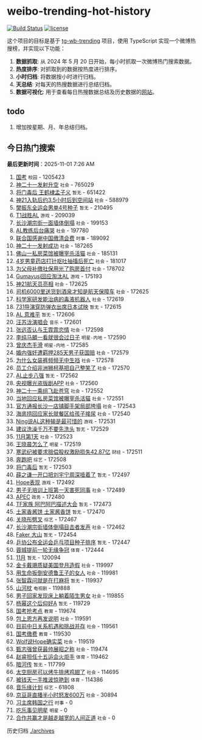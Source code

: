 # weibo-trending-hot-history

[![Build Status](https://github.com/lxw15337674/weibo-trending-hot-history/actions/workflows/nodejs.yml/badge.svg)](https://github.com/lxw15337674/weibo-trending-hot-history/actions)
[![license](https://img.shields.io/github/license/lxw15337674/weibo-trending-hot-history)](https://github.com/lxw15337674/weibo-trending-hot-history/blob/master/LICENSE)


这个项目的目标是基于 [tg-wb-trending](https://github.com/xiadd/tg-wb-trending) 项目，使用 TypeScript 实现一个微博热搜榜，并实现以下功能：

1. **数据抓取**: 从 2024 年 5 月 20 日开始，每小时抓取一次微博热门搜索数据。
2. **热度排序**: 对抓取到的数据按热度进行排序。
3. **小时归档**: 将数据按小时进行归档。
4. **天总结**: 对每天的热搜数据进行总结归档。
5. **数据可视化**: 用于查看每日热搜数据总结及历史数据的[网站](https://weibo-trending-hot-history.vercel.app/)。

## todo

1. 增加按星期、月、年总结归档。



## 今日热门搜索




























































































































































































































































































































































































































































































































































































































































































































































































































































































































































































































































































































































































































































































































































































































































































































































































































































































































































































































































































































































































































































































































































































































































































































































































































































































































































































































































































































































































































































































































































































































































































































































































































































































































































































































































































































































































































































































































































































































































































































































































































































































































































































































































































































































































































































































































































































































































































































































































































































































































































































































































































































































































































































































































































































































































































































































































































































































































































































































































































































































































































































































































































































































































































































































































































































































































































































































































































































































































































































































































































































































































































































































































































































































































































































































































































































































































































































































































































































































































































































































































































































































































































































































































































































































































































































































































































































































































































































































































































































































































































































































































































































































































































































































































































































































































































































































































































































































































































































































































































































































































































































































































































































































































































































































































































































































































































































































































































































































































































































































































































































































































































































































































































































































































































































































































































































































































































































































































































































































































































































































































































































































































































































































































<!-- BEGIN -->

**最后更新时间**：2025-11-01 7:26 AM
1. [国考](https://m.weibo.cn/search?containerid=100103type%3D1%26t%3D10%26q%3D%E5%9B%BD%E8%80%83&stream_entry_id=31&isnewpage=1&extparam=seat%3D1%26band_rank%3D1%26lcate%3D5001%26flag%3D1%26pos%3D0%26filter_type%3Drealtimehot%26q%3D%25E5%259B%25BD%25E8%2580%2583%26c_type%3D31%26cate%3D5001%26stream_entry_id%3D31%26realpos%3D1%26dgr%3D0%26display_time%3D1761928587%26pre_seqid%3D17619285870740252667898&launchid=10000360-page_H5) `校园` - 1205423
2. [神二十一发射升空](https://m.weibo.cn/search?containerid=100103type%3D1%26t%3D10%26q%3D%23%E7%A5%9E%E4%BA%8C%E5%8D%81%E4%B8%80%E5%8F%91%E5%B0%84%E5%8D%87%E7%A9%BA%23&stream_entry_id=31&isnewpage=1&extparam=seat%3D1%26band_rank%3D4%26lcate%3D5001%26flag%3D1%26pos%3D4%26filter_type%3Drealtimehot%26q%3D%2523%25E7%25A5%259E%25E4%25BA%258C%25E5%258D%2581%25E4%25B8%2580%25E5%258F%2591%25E5%25B0%2584%25E5%258D%2587%25E7%25A9%25BA%2523%26c_type%3D31%26cate%3D5001%26stream_entry_id%3D31%26realpos%3D4%26dgr%3D0%26display_time%3D1761928587%26pre_seqid%3D17619285870740252667898&launchid=10000360-page_H5) `社会` - 765029
3. [将门毒后 王鹤棣孟子义](https://m.weibo.cn/search?containerid=100103type%3D1%26t%3D10%26q%3D%E5%B0%86%E9%97%A8%E6%AF%92%E5%90%8E+%E7%8E%8B%E9%B9%A4%E6%A3%A3%E5%AD%9F%E5%AD%90%E4%B9%89&stream_entry_id=31&isnewpage=1&extparam=seat%3D1%26band_rank%3D2%26lcate%3D5001%26flag%3D2%26pos%3D1%26filter_type%3Drealtimehot%26q%3D%25E5%25B0%2586%25E9%2597%25A8%25E6%25AF%2592%25E5%2590%258E%2520%25E7%258E%258B%25E9%25B9%25A4%25E6%25A3%25A3%25E5%25AD%259F%25E5%25AD%2590%25E4%25B9%2589%26c_type%3D31%26cate%3D5001%26stream_entry_id%3D31%26realpos%3D2%26dgr%3D0%26display_time%3D1761928587%26pre_seqid%3D17619285870740252667898&launchid=10000360-page_H5) `暂无` - 651422
4. [神21入轨后约3.5小时后到空间站](https://m.weibo.cn/search?containerid=100103type%3D1%26t%3D10%26q%3D%23%E7%A5%9E21%E5%85%A5%E8%BD%A8%E5%90%8E%E7%BA%A63.5%E5%B0%8F%E6%97%B6%E5%90%8E%E5%88%B0%E7%A9%BA%E9%97%B4%E7%AB%99%23&stream_entry_id=31&isnewpage=1&extparam=seat%3D1%26band_rank%3D3%26lcate%3D5001%26flag%3D0%26pos%3D2%26filter_type%3Drealtimehot%26q%3D%2523%25E7%25A5%259E21%25E5%2585%25A5%25E8%25BD%25A8%25E5%2590%258E%25E7%25BA%25A63.5%25E5%25B0%258F%25E6%2597%25B6%25E5%2590%258E%25E5%2588%25B0%25E7%25A9%25BA%25E9%2597%25B4%25E7%25AB%2599%2523%26c_type%3D31%26cate%3D5001%26stream_entry_id%3D31%26realpos%3D3%26dgr%3D0%26display_time%3D1761928587%26pre_seqid%3D17619285870740252667898&launchid=10000360-page_H5) `社会` - 588979
5. [樊振东全运会男单4号种子](https://m.weibo.cn/search?containerid=100103type%3D1%26t%3D10%26q%3D%E6%A8%8A%E6%8C%AF%E4%B8%9C%E5%85%A8%E8%BF%90%E4%BC%9A%E7%94%B7%E5%8D%954%E5%8F%B7%E7%A7%8D%E5%AD%90&stream_entry_id=31&isnewpage=1&extparam=seat%3D1%26band_rank%3D5%26lcate%3D5001%26flag%3D0%26pos%3D5%26filter_type%3Drealtimehot%26q%3D%25E6%25A8%258A%25E6%258C%25AF%25E4%25B8%259C%25E5%2585%25A8%25E8%25BF%2590%25E4%25BC%259A%25E7%2594%25B7%25E5%258D%25954%25E5%258F%25B7%25E7%25A7%258D%25E5%25AD%2590%26c_type%3D31%26cate%3D5001%26stream_entry_id%3D31%26realpos%3D5%26dgr%3D0%26display_time%3D1761928587%26pre_seqid%3D17619285870740252667898&launchid=10000360-page_H5) `暂无` - 210495
6. [T1战胜AL](https://m.weibo.cn/search?containerid=100103type%3D1%26t%3D10%26q%3DT1%E6%88%98%E8%83%9CAL&stream_entry_id=31&isnewpage=1&extparam=seat%3D1%26band_rank%3D6%26lcate%3D5001%26flag%3D0%26pos%3D6%26filter_type%3Drealtimehot%26q%3DT1%25E6%2588%2598%25E8%2583%259CAL%26c_type%3D31%26cate%3D5001%26stream_entry_id%3D31%26realpos%3D6%26dgr%3D0%26display_time%3D1761928587%26pre_seqid%3D17619285870740252667898&launchid=10000360-page_H5) `游戏` - 209039
7. [长沙潮宗街一面墙体倒塌](https://m.weibo.cn/search?containerid=100103type%3D1%26t%3D10%26q%3D%23%E9%95%BF%E6%B2%99%E6%BD%AE%E5%AE%97%E8%A1%97%E4%B8%80%E9%9D%A2%E5%A2%99%E4%BD%93%E5%80%92%E5%A1%8C%23&stream_entry_id=31&isnewpage=1&extparam=seat%3D1%26band_rank%3D7%26lcate%3D5001%26flag%3D0%26pos%3D7%26filter_type%3Drealtimehot%26q%3D%2523%25E9%2595%25BF%25E6%25B2%2599%25E6%25BD%25AE%25E5%25AE%2597%25E8%25A1%2597%25E4%25B8%2580%25E9%259D%25A2%25E5%25A2%2599%25E4%25BD%2593%25E5%2580%2592%25E5%25A1%258C%2523%26c_type%3D31%26cate%3D5001%26stream_entry_id%3D31%26realpos%3D7%26dgr%3D0%26display_time%3D1761928587%26pre_seqid%3D17619285870740252667898&launchid=10000360-page_H5) `社会` - 199153
8. [AL教练后台痛哭](https://m.weibo.cn/search?containerid=100103type%3D1%26t%3D10%26q%3D%23AL%E6%95%99%E7%BB%83%E5%90%8E%E5%8F%B0%E7%97%9B%E5%93%AD%23&stream_entry_id=31&isnewpage=1&extparam=seat%3D1%26band_rank%3D8%26lcate%3D5001%26flag%3D0%26pos%3D8%26filter_type%3Drealtimehot%26q%3D%2523AL%25E6%2595%2599%25E7%25BB%2583%25E5%2590%258E%25E5%258F%25B0%25E7%2597%259B%25E5%2593%25AD%2523%26c_type%3D31%26cate%3D5001%26stream_entry_id%3D31%26realpos%3D8%26dgr%3D0%26display_time%3D1761928587%26pre_seqid%3D17619285870740252667898&launchid=10000360-page_H5) `社会` - 197780
9. [联合国感谢中国缴清会费](https://m.weibo.cn/search?containerid=100103type%3D1%26t%3D10%26q%3D%23%E8%81%94%E5%90%88%E5%9B%BD%E6%84%9F%E8%B0%A2%E4%B8%AD%E5%9B%BD%E7%BC%B4%E6%B8%85%E4%BC%9A%E8%B4%B9%23&stream_entry_id=31&isnewpage=1&extparam=seat%3D1%26band_rank%3D9%26lcate%3D5001%26flag%3D0%26pos%3D9%26filter_type%3Drealtimehot%26q%3D%2523%25E8%2581%2594%25E5%2590%2588%25E5%259B%25BD%25E6%2584%259F%25E8%25B0%25A2%25E4%25B8%25AD%25E5%259B%25BD%25E7%25BC%25B4%25E6%25B8%2585%25E4%25BC%259A%25E8%25B4%25B9%2523%26c_type%3D31%26cate%3D5001%26stream_entry_id%3D31%26realpos%3D9%26dgr%3D0%26display_time%3D1761928587%26pre_seqid%3D17619285870740252667898&launchid=10000360-page_H5) `时事` - 189092
10. [神二十一发射成功](https://m.weibo.cn/search?containerid=100103type%3D1%26t%3D10%26q%3D%23%E7%A5%9E%E4%BA%8C%E5%8D%81%E4%B8%80%E5%8F%91%E5%B0%84%E6%88%90%E5%8A%9F%23&stream_entry_id=31&isnewpage=1&extparam=seat%3D1%26band_rank%3D10%26lcate%3D5001%26flag%3D1%26pos%3D10%26filter_type%3Drealtimehot%26q%3D%2523%25E7%25A5%259E%25E4%25BA%258C%25E5%258D%2581%25E4%25B8%2580%25E5%258F%2591%25E5%25B0%2584%25E6%2588%2590%25E5%258A%259F%2523%26c_type%3D31%26cate%3D5001%26stream_entry_id%3D31%26realpos%3D10%26dgr%3D0%26display_time%3D1761928587%26pre_seqid%3D17619285870740252667898&launchid=10000360-page_H5) `社会` - 187265
11. [佛山一私房菜馆被曝宰杀活猫](https://m.weibo.cn/search?containerid=100103type%3D1%26t%3D10%26q%3D%23%E4%BD%9B%E5%B1%B1%E4%B8%80%E7%A7%81%E6%88%BF%E8%8F%9C%E9%A6%86%E8%A2%AB%E6%9B%9D%E5%AE%B0%E6%9D%80%E6%B4%BB%E7%8C%AB%23&stream_entry_id=31&isnewpage=1&extparam=seat%3D1%26band_rank%3D11%26lcate%3D5001%26flag%3D0%26pos%3D11%26filter_type%3Drealtimehot%26q%3D%2523%25E4%25BD%259B%25E5%25B1%25B1%25E4%25B8%2580%25E7%25A7%2581%25E6%2588%25BF%25E8%258F%259C%25E9%25A6%2586%25E8%25A2%25AB%25E6%259B%259D%25E5%25AE%25B0%25E6%259D%2580%25E6%25B4%25BB%25E7%258C%25AB%2523%26c_type%3D31%26cate%3D5001%26stream_entry_id%3D31%26realpos%3D11%26dgr%3D0%26display_time%3D1761928587%26pre_seqid%3D17619285870740252667898&launchid=10000360-page_H5) `社会` - 185131
12. [4岁男童药店打针呕吐抽搐后死亡](https://m.weibo.cn/search?containerid=100103type%3D1%26t%3D10%26q%3D%234%E5%B2%81%E7%94%B7%E7%AB%A5%E8%8D%AF%E5%BA%97%E6%89%93%E9%92%88%E5%91%95%E5%90%90%E6%8A%BD%E6%90%90%E5%90%8E%E6%AD%BB%E4%BA%A1%23&stream_entry_id=31&isnewpage=1&extparam=seat%3D1%26band_rank%3D12%26lcate%3D5001%26flag%3D0%26pos%3D12%26filter_type%3Drealtimehot%26q%3D%25234%25E5%25B2%2581%25E7%2594%25B7%25E7%25AB%25A5%25E8%258D%25AF%25E5%25BA%2597%25E6%2589%2593%25E9%2592%2588%25E5%2591%2595%25E5%2590%2590%25E6%258A%25BD%25E6%2590%2590%25E5%2590%258E%25E6%25AD%25BB%25E4%25BA%25A1%2523%26c_type%3D31%26cate%3D5001%26stream_entry_id%3D31%26realpos%3D12%26dgr%3D0%26display_time%3D1761928587%26pre_seqid%3D17619285870740252667898&launchid=10000360-page_H5) `社会` - 181017
13. [为父母补缴社保用光了购房首付](https://m.weibo.cn/search?containerid=100103type%3D1%26t%3D10%26q%3D%23%E4%B8%BA%E7%88%B6%E6%AF%8D%E8%A1%A5%E7%BC%B4%E7%A4%BE%E4%BF%9D%E7%94%A8%E5%85%89%E4%BA%86%E8%B4%AD%E6%88%BF%E9%A6%96%E4%BB%98%23&stream_entry_id=31&isnewpage=1&extparam=seat%3D1%26band_rank%3D13%26lcate%3D5001%26flag%3D0%26pos%3D13%26filter_type%3Drealtimehot%26q%3D%2523%25E4%25B8%25BA%25E7%2588%25B6%25E6%25AF%258D%25E8%25A1%25A5%25E7%25BC%25B4%25E7%25A4%25BE%25E4%25BF%259D%25E7%2594%25A8%25E5%2585%2589%25E4%25BA%2586%25E8%25B4%25AD%25E6%2588%25BF%25E9%25A6%2596%25E4%25BB%2598%2523%26c_type%3D31%26cate%3D5001%26stream_entry_id%3D31%26realpos%3D13%26dgr%3D0%26display_time%3D1761928587%26pre_seqid%3D17619285870740252667898&launchid=10000360-page_H5) `社会` - 178702
14. [Gumayusi回应淘汰AL](https://m.weibo.cn/search?containerid=100103type%3D1%26t%3D10%26q%3DGumayusi%E5%9B%9E%E5%BA%94%E6%B7%98%E6%B1%B0AL&stream_entry_id=31&isnewpage=1&extparam=seat%3D1%26band_rank%3D14%26lcate%3D5001%26flag%3D0%26pos%3D14%26filter_type%3Drealtimehot%26q%3DGumayusi%25E5%259B%259E%25E5%25BA%2594%25E6%25B7%2598%25E6%25B1%25B0AL%26c_type%3D31%26cate%3D5001%26stream_entry_id%3D31%26realpos%3D14%26dgr%3D0%26display_time%3D1761928587%26pre_seqid%3D17619285870740252667898&launchid=10000360-page_H5) `游戏` - 175193
15. [神21航天员亮相](https://m.weibo.cn/search?containerid=100103type%3D1%26t%3D10%26q%3D%23%E7%A5%9E21%E8%88%AA%E5%A4%A9%E5%91%98%E4%BA%AE%E7%9B%B8%23&stream_entry_id=31&isnewpage=1&extparam=seat%3D1%26band_rank%3D15%26lcate%3D5001%26flag%3D0%26pos%3D15%26filter_type%3Drealtimehot%26q%3D%2523%25E7%25A5%259E21%25E8%2588%25AA%25E5%25A4%25A9%25E5%2591%2598%25E4%25BA%25AE%25E7%259B%25B8%2523%26c_type%3D31%26cate%3D5001%26stream_entry_id%3D31%26realpos%3D15%26dgr%3D0%26display_time%3D1761928587%26pre_seqid%3D17619285870740252667898&launchid=10000360-page_H5) `社会` - 172625
16. [司机6000里送货到酒泉才知是航天保障车](https://m.weibo.cn/search?containerid=100103type%3D1%26t%3D10%26q%3D%23%E5%8F%B8%E6%9C%BA6000%E9%87%8C%E9%80%81%E8%B4%A7%E5%88%B0%E9%85%92%E6%B3%89%E6%89%8D%E7%9F%A5%E6%98%AF%E8%88%AA%E5%A4%A9%E4%BF%9D%E9%9A%9C%E8%BD%A6%23&stream_entry_id=31&isnewpage=1&extparam=seat%3D1%26band_rank%3D16%26lcate%3D5001%26flag%3D0%26pos%3D16%26filter_type%3Drealtimehot%26q%3D%2523%25E5%258F%25B8%25E6%259C%25BA6000%25E9%2587%258C%25E9%2580%2581%25E8%25B4%25A7%25E5%2588%25B0%25E9%2585%2592%25E6%25B3%2589%25E6%2589%258D%25E7%259F%25A5%25E6%2598%25AF%25E8%2588%25AA%25E5%25A4%25A9%25E4%25BF%259D%25E9%259A%259C%25E8%25BD%25A6%2523%26c_type%3D31%26cate%3D5001%26stream_entry_id%3D31%26realpos%3D16%26dgr%3D0%26display_time%3D1761928587%26pre_seqid%3D17619285870740252667898&launchid=10000360-page_H5) `社会` - 172625
17. [科学家研发能治病的毒液机器人](https://m.weibo.cn/search?containerid=100103type%3D1%26t%3D10%26q%3D%23%E7%A7%91%E5%AD%A6%E5%AE%B6%E7%A0%94%E5%8F%91%E8%83%BD%E6%B2%BB%E7%97%85%E7%9A%84%E6%AF%92%E6%B6%B2%E6%9C%BA%E5%99%A8%E4%BA%BA%23&stream_entry_id=31&isnewpage=1&extparam=seat%3D1%26band_rank%3D17%26lcate%3D5001%26flag%3D1%26pos%3D17%26filter_type%3Drealtimehot%26q%3D%2523%25E7%25A7%2591%25E5%25AD%25A6%25E5%25AE%25B6%25E7%25A0%2594%25E5%258F%2591%25E8%2583%25BD%25E6%25B2%25BB%25E7%2597%2585%25E7%259A%2584%25E6%25AF%2592%25E6%25B6%25B2%25E6%259C%25BA%25E5%2599%25A8%25E4%25BA%25BA%2523%26c_type%3D31%26cate%3D5001%26stream_entry_id%3D31%26realpos%3D17%26dgr%3D0%26display_time%3D1761928587%26pre_seqid%3D17619285870740252667898&launchid=10000360-page_H5) `社会` - 172619
18. [731导演穿防弹衣出席日本试映](https://m.weibo.cn/search?containerid=100103type%3D1%26t%3D10%26q%3D731%E5%AF%BC%E6%BC%94%E7%A9%BF%E9%98%B2%E5%BC%B9%E8%A1%A3%E5%87%BA%E5%B8%AD%E6%97%A5%E6%9C%AC%E8%AF%95%E6%98%A0&stream_entry_id=31&isnewpage=1&extparam=seat%3D1%26band_rank%3D18%26lcate%3D5001%26flag%3D0%26pos%3D18%26filter_type%3Drealtimehot%26q%3D731%25E5%25AF%25BC%25E6%25BC%2594%25E7%25A9%25BF%25E9%2598%25B2%25E5%25BC%25B9%25E8%25A1%25A3%25E5%2587%25BA%25E5%25B8%25AD%25E6%2597%25A5%25E6%259C%25AC%25E8%25AF%2595%25E6%2598%25A0%26c_type%3D31%26cate%3D5001%26stream_entry_id%3D31%26realpos%3D18%26dgr%3D0%26display_time%3D1761928587%26pre_seqid%3D17619285870740252667898&launchid=10000360-page_H5) `暂无` - 172615
19. [AL 意难平](https://m.weibo.cn/search?containerid=100103type%3D1%26t%3D10%26q%3DAL+%E6%84%8F%E9%9A%BE%E5%B9%B3&stream_entry_id=31&isnewpage=1&extparam=seat%3D1%26band_rank%3D19%26lcate%3D5001%26flag%3D0%26pos%3D19%26filter_type%3Drealtimehot%26q%3DAL%2520%25E6%2584%258F%25E9%259A%25BE%25E5%25B9%25B3%26c_type%3D31%26cate%3D5001%26stream_entry_id%3D31%26realpos%3D19%26dgr%3D0%26display_time%3D1761928587%26pre_seqid%3D17619285870740252667898&launchid=10000360-page_H5) `暂无` - 172606
20. [汪苏泷演唱会](https://m.weibo.cn/search?containerid=100103type%3D1%26t%3D10%26q%3D%E6%B1%AA%E8%8B%8F%E6%B3%B7%E6%BC%94%E5%94%B1%E4%BC%9A&stream_entry_id=31&isnewpage=1&extparam=seat%3D1%26band_rank%3D20%26lcate%3D5001%26flag%3D0%26pos%3D20%26filter_type%3Drealtimehot%26q%3D%25E6%25B1%25AA%25E8%258B%258F%25E6%25B3%25B7%25E6%25BC%2594%25E5%2594%25B1%25E4%25BC%259A%26c_type%3D31%26cate%3D5001%26stream_entry_id%3D31%26realpos%3D20%26dgr%3D0%26display_time%3D1761928587%26pre_seqid%3D17619285870740252667898&launchid=10000360-page_H5) `音乐` - 172601
21. [张远否认与王霏霏恋情](https://m.weibo.cn/search?containerid=100103type%3D1%26t%3D10%26q%3D%23%E5%BC%A0%E8%BF%9C%E5%90%A6%E8%AE%A4%E4%B8%8E%E7%8E%8B%E9%9C%8F%E9%9C%8F%E6%81%8B%E6%83%85%23&stream_entry_id=31&isnewpage=1&extparam=seat%3D1%26band_rank%3D21%26lcate%3D5001%26flag%3D2%26pos%3D21%26filter_type%3Drealtimehot%26q%3D%2523%25E5%25BC%25A0%25E8%25BF%259C%25E5%2590%25A6%25E8%25AE%25A4%25E4%25B8%258E%25E7%258E%258B%25E9%259C%258F%25E9%259C%258F%25E6%2581%258B%25E6%2583%2585%2523%26c_type%3D31%26cate%3D5001%26stream_entry_id%3D31%26realpos%3D21%26dgr%3D0%26display_time%3D1761928587%26pre_seqid%3D17619285870740252667898&launchid=10000360-page_H5) `社会` - 172598
22. [李纯马頔一看就很会过日子](https://m.weibo.cn/search?containerid=100103type%3D1%26t%3D10%26q%3D%E6%9D%8E%E7%BA%AF%E9%A9%AC%E9%A0%94%E4%B8%80%E7%9C%8B%E5%B0%B1%E5%BE%88%E4%BC%9A%E8%BF%87%E6%97%A5%E5%AD%90&stream_entry_id=31&isnewpage=1&extparam=seat%3D1%26band_rank%3D22%26lcate%3D5001%26flag%3D2%26pos%3D22%26filter_type%3Drealtimehot%26q%3D%25E6%259D%258E%25E7%25BA%25AF%25E9%25A9%25AC%25E9%25A0%2594%25E4%25B8%2580%25E7%259C%258B%25E5%25B0%25B1%25E5%25BE%2588%25E4%25BC%259A%25E8%25BF%2587%25E6%2597%25A5%25E5%25AD%2590%26c_type%3D31%26cate%3D5001%26stream_entry_id%3D31%26realpos%3D22%26dgr%3D0%26display_time%3D1761928587%26pre_seqid%3D17619285870740252667898&launchid=10000360-page_H5) `明星-内地` - 172590
23. [曾庆杰手滑](https://m.weibo.cn/search?containerid=100103type%3D1%26t%3D10%26q%3D%E6%9B%BE%E5%BA%86%E6%9D%B0%E6%89%8B%E6%BB%91&stream_entry_id=31&isnewpage=1&extparam=seat%3D1%26band_rank%3D23%26lcate%3D5001%26flag%3D1%26pos%3D23%26filter_type%3Drealtimehot%26q%3D%25E6%259B%25BE%25E5%25BA%2586%25E6%259D%25B0%25E6%2589%258B%25E6%25BB%2591%26c_type%3D31%26cate%3D5001%26stream_entry_id%3D31%26realpos%3D23%26dgr%3D0%26display_time%3D1761928587%26pre_seqid%3D17619285870740252667898&launchid=10000360-page_H5) `明星-内地` - 172585
24. [婚内强奸遭羁押285天男子获国赔](https://m.weibo.cn/search?containerid=100103type%3D1%26t%3D10%26q%3D%23%E5%A9%9A%E5%86%85%E5%BC%BA%E5%A5%B8%E9%81%AD%E7%BE%81%E6%8A%BC285%E5%A4%A9%E7%94%B7%E5%AD%90%E8%8E%B7%E5%9B%BD%E8%B5%94%23&stream_entry_id=31&isnewpage=1&extparam=seat%3D1%26band_rank%3D24%26lcate%3D5001%26flag%3D0%26pos%3D24%26filter_type%3Drealtimehot%26q%3D%2523%25E5%25A9%259A%25E5%2586%2585%25E5%25BC%25BA%25E5%25A5%25B8%25E9%2581%25AD%25E7%25BE%2581%25E6%258A%25BC285%25E5%25A4%25A9%25E7%2594%25B7%25E5%25AD%2590%25E8%258E%25B7%25E5%259B%25BD%25E8%25B5%2594%2523%26c_type%3D31%26cate%3D5001%26stream_entry_id%3D31%26realpos%3D24%26dgr%3D0%26display_time%3D1761928587%26pre_seqid%3D17619285870740252667898&launchid=10000360-page_H5) `社会` - 172579
25. [为什么女装裤频频无中生裆](https://m.weibo.cn/search?containerid=100103type%3D1%26t%3D10%26q%3D%23%E4%B8%BA%E4%BB%80%E4%B9%88%E5%A5%B3%E8%A3%85%E8%A3%A4%E9%A2%91%E9%A2%91%E6%97%A0%E4%B8%AD%E7%94%9F%E8%A3%86%23&stream_entry_id=31&isnewpage=1&extparam=seat%3D1%26band_rank%3D25%26lcate%3D5001%26flag%3D0%26pos%3D25%26filter_type%3Drealtimehot%26q%3D%2523%25E4%25B8%25BA%25E4%25BB%2580%25E4%25B9%2588%25E5%25A5%25B3%25E8%25A3%2585%25E8%25A3%25A4%25E9%25A2%2591%25E9%25A2%2591%25E6%2597%25A0%25E4%25B8%25AD%25E7%2594%259F%25E8%25A3%2586%2523%26c_type%3D31%26cate%3D5001%26stream_entry_id%3D31%26realpos%3D25%26dgr%3D0%26display_time%3D1761928587%26pre_seqid%3D17619285870740252667898&launchid=10000360-page_H5) `社会` - 172578
26. [员工介绍非洲狮柯基把自己整笑了](https://m.weibo.cn/search?containerid=100103type%3D1%26t%3D10%26q%3D%23%E5%91%98%E5%B7%A5%E4%BB%8B%E7%BB%8D%E9%9D%9E%E6%B4%B2%E7%8B%AE%E6%9F%AF%E5%9F%BA%E6%8A%8A%E8%87%AA%E5%B7%B1%E6%95%B4%E7%AC%91%E4%BA%86%23&stream_entry_id=31&isnewpage=1&extparam=seat%3D1%26band_rank%3D26%26lcate%3D5001%26flag%3D1%26pos%3D26%26filter_type%3Drealtimehot%26q%3D%2523%25E5%2591%2598%25E5%25B7%25A5%25E4%25BB%258B%25E7%25BB%258D%25E9%259D%259E%25E6%25B4%25B2%25E7%258B%25AE%25E6%259F%25AF%25E5%259F%25BA%25E6%258A%258A%25E8%2587%25AA%25E5%25B7%25B1%25E6%2595%25B4%25E7%25AC%2591%25E4%25BA%2586%2523%26c_type%3D31%26cate%3D5001%26stream_entry_id%3D31%26realpos%3D26%26dgr%3D0%26display_time%3D1761928587%26pre_seqid%3D17619285870740252667898&launchid=10000360-page_H5) `社会` - 172570
27. [AL止步八强](https://m.weibo.cn/search?containerid=100103type%3D1%26t%3D10%26q%3DAL%E6%AD%A2%E6%AD%A5%E5%85%AB%E5%BC%BA&stream_entry_id=31&isnewpage=1&extparam=seat%3D1%26band_rank%3D27%26lcate%3D5001%26flag%3D0%26pos%3D27%26filter_type%3Drealtimehot%26q%3DAL%25E6%25AD%25A2%25E6%25AD%25A5%25E5%2585%25AB%25E5%25BC%25BA%26c_type%3D31%26cate%3D5001%26stream_entry_id%3D31%26realpos%3D27%26dgr%3D0%26display_time%3D1761928587%26pre_seqid%3D17619285870740252667898&launchid=10000360-page_H5) `暂无` - 172562
28. [央视曝光盗版剧APP](https://m.weibo.cn/search?containerid=100103type%3D1%26t%3D10%26q%3D%23%E5%A4%AE%E8%A7%86%E6%9B%9D%E5%85%89%E7%9B%97%E7%89%88%E5%89%A7APP%23&stream_entry_id=31&isnewpage=1&extparam=seat%3D1%26band_rank%3D28%26lcate%3D5001%26flag%3D0%26pos%3D28%26filter_type%3Drealtimehot%26q%3D%2523%25E5%25A4%25AE%25E8%25A7%2586%25E6%259B%259D%25E5%2585%2589%25E7%259B%2597%25E7%2589%2588%25E5%2589%25A7APP%2523%26c_type%3D31%26cate%3D5001%26stream_entry_id%3D31%26realpos%3D28%26dgr%3D0%26display_time%3D1761928587%26pre_seqid%3D17619285870740252667898&launchid=10000360-page_H5) `社会` - 172560
29. [神二十一乘组飞赴苍穹](https://m.weibo.cn/search?containerid=100103type%3D1%26t%3D10%26q%3D%23%E7%A5%9E%E4%BA%8C%E5%8D%81%E4%B8%80%E4%B9%98%E7%BB%84%E9%A3%9E%E8%B5%B4%E8%8B%8D%E7%A9%B9%23&stream_entry_id=31&isnewpage=1&extparam=seat%3D1%26band_rank%3D29%26lcate%3D5001%26flag%3D1%26pos%3D29%26filter_type%3Drealtimehot%26q%3D%2523%25E7%25A5%259E%25E4%25BA%258C%25E5%258D%2581%25E4%25B8%2580%25E4%25B9%2598%25E7%25BB%2584%25E9%25A3%259E%25E8%25B5%25B4%25E8%258B%258D%25E7%25A9%25B9%2523%26c_type%3D31%26cate%3D5001%26stream_entry_id%3D31%26realpos%3D29%26dgr%3D0%26display_time%3D1761928587%26pre_seqid%3D17619285870740252667898&launchid=10000360-page_H5) `社会` - 172552
30. [当地回应私房菜馆被曝宰杀活猫](https://m.weibo.cn/search?containerid=100103type%3D1%26t%3D10%26q%3D%23%E5%BD%93%E5%9C%B0%E5%9B%9E%E5%BA%94%E7%A7%81%E6%88%BF%E8%8F%9C%E9%A6%86%E8%A2%AB%E6%9B%9D%E5%AE%B0%E6%9D%80%E6%B4%BB%E7%8C%AB%23&stream_entry_id=31&isnewpage=1&extparam=seat%3D1%26band_rank%3D30%26lcate%3D5001%26flag%3D1%26pos%3D30%26filter_type%3Drealtimehot%26q%3D%2523%25E5%25BD%2593%25E5%259C%25B0%25E5%259B%259E%25E5%25BA%2594%25E7%25A7%2581%25E6%2588%25BF%25E8%258F%259C%25E9%25A6%2586%25E8%25A2%25AB%25E6%259B%259D%25E5%25AE%25B0%25E6%259D%2580%25E6%25B4%25BB%25E7%258C%25AB%2523%26c_type%3D31%26cate%3D5001%26stream_entry_id%3D31%26realpos%3D30%26dgr%3D0%26display_time%3D1761928587%26pre_seqid%3D17619285870740252667898&launchid=10000360-page_H5) `社会` - 172551
31. [官方通报长沙一店铺脚手架局部垮塌](https://m.weibo.cn/search?containerid=100103type%3D1%26t%3D10%26q%3D%23%E5%AE%98%E6%96%B9%E9%80%9A%E6%8A%A5%E9%95%BF%E6%B2%99%E4%B8%80%E5%BA%97%E9%93%BA%E8%84%9A%E6%89%8B%E6%9E%B6%E5%B1%80%E9%83%A8%E5%9E%AE%E5%A1%8C%23&stream_entry_id=31&isnewpage=1&extparam=seat%3D1%26band_rank%3D31%26lcate%3D5001%26flag%3D1%26pos%3D31%26filter_type%3Drealtimehot%26q%3D%2523%25E5%25AE%2598%25E6%2596%25B9%25E9%2580%259A%25E6%258A%25A5%25E9%2595%25BF%25E6%25B2%2599%25E4%25B8%2580%25E5%25BA%2597%25E9%2593%25BA%25E8%2584%259A%25E6%2589%258B%25E6%259E%25B6%25E5%25B1%2580%25E9%2583%25A8%25E5%259E%25AE%25E5%25A1%258C%2523%26c_type%3D31%26cate%3D5001%26stream_entry_id%3D31%26realpos%3D31%26dgr%3D0%26display_time%3D1761928587%26pre_seqid%3D17619285870740252667898&launchid=10000360-page_H5) `社会` - 172543
32. [海底捞回应家长就餐区给孩子接尿](https://m.weibo.cn/search?containerid=100103type%3D1%26t%3D10%26q%3D%23%E6%B5%B7%E5%BA%95%E6%8D%9E%E5%9B%9E%E5%BA%94%E5%AE%B6%E9%95%BF%E5%B0%B1%E9%A4%90%E5%8C%BA%E7%BB%99%E5%AD%A9%E5%AD%90%E6%8E%A5%E5%B0%BF%23&stream_entry_id=31&isnewpage=1&extparam=seat%3D1%26band_rank%3D32%26lcate%3D5001%26flag%3D0%26pos%3D32%26filter_type%3Drealtimehot%26q%3D%2523%25E6%25B5%25B7%25E5%25BA%2595%25E6%258D%259E%25E5%259B%259E%25E5%25BA%2594%25E5%25AE%25B6%25E9%2595%25BF%25E5%25B0%25B1%25E9%25A4%2590%25E5%258C%25BA%25E7%25BB%2599%25E5%25AD%25A9%25E5%25AD%2590%25E6%258E%25A5%25E5%25B0%25BF%2523%26c_type%3D31%26cate%3D5001%26stream_entry_id%3D31%26realpos%3D32%26dgr%3D0%26display_time%3D1761928587%26pre_seqid%3D17619285870740252667898&launchid=10000360-page_H5) `社会` - 172540
33. [Ning说AL这种输是最可惜的](https://m.weibo.cn/search?containerid=100103type%3D1%26t%3D10%26q%3DNing%E8%AF%B4AL%E8%BF%99%E7%A7%8D%E8%BE%93%E6%98%AF%E6%9C%80%E5%8F%AF%E6%83%9C%E7%9A%84&stream_entry_id=31&isnewpage=1&extparam=seat%3D1%26band_rank%3D33%26lcate%3D5001%26flag%3D0%26pos%3D33%26filter_type%3Drealtimehot%26q%3DNing%25E8%25AF%25B4AL%25E8%25BF%2599%25E7%25A7%258D%25E8%25BE%2593%25E6%2598%25AF%25E6%259C%2580%25E5%258F%25AF%25E6%2583%259C%25E7%259A%2584%26c_type%3D31%26cate%3D5001%26stream_entry_id%3D31%26realpos%3D33%26dgr%3D0%26display_time%3D1761928587%26pre_seqid%3D17619285870740252667898&launchid=10000360-page_H5) `游戏` - 172531
34. [建议洗澡千万不要先洗头](https://m.weibo.cn/search?containerid=100103type%3D1%26t%3D10%26q%3D%E5%BB%BA%E8%AE%AE%E6%B4%97%E6%BE%A1%E5%8D%83%E4%B8%87%E4%B8%8D%E8%A6%81%E5%85%88%E6%B4%97%E5%A4%B4&stream_entry_id=31&isnewpage=1&extparam=seat%3D1%26band_rank%3D34%26lcate%3D5001%26flag%3D0%26pos%3D34%26filter_type%3Drealtimehot%26q%3D%25E5%25BB%25BA%25E8%25AE%25AE%25E6%25B4%2597%25E6%25BE%25A1%25E5%258D%2583%25E4%25B8%2587%25E4%25B8%258D%25E8%25A6%2581%25E5%2585%2588%25E6%25B4%2597%25E5%25A4%25B4%26c_type%3D31%26cate%3D5001%26stream_entry_id%3D31%26realpos%3D34%26dgr%3D0%26display_time%3D1761928587%26pre_seqid%3D17619285870740252667898&launchid=10000360-page_H5) `暂无` - 172529
35. [11月第1天](https://m.weibo.cn/search?containerid=100103type%3D1%26t%3D10%26q%3D%2311%E6%9C%88%E7%AC%AC1%E5%A4%A9%23&stream_entry_id=31&isnewpage=1&extparam=seat%3D1%26band_rank%3D35%26lcate%3D5001%26flag%3D1%26pos%3D35%26filter_type%3Drealtimehot%26q%3D%252311%25E6%259C%2588%25E7%25AC%25AC1%25E5%25A4%25A9%2523%26c_type%3D31%26cate%3D5001%26stream_entry_id%3D31%26realpos%3D35%26dgr%3D0%26display_time%3D1761928587%26pre_seqid%3D17619285870740252667898&launchid=10000360-page_H5) `社会` - 172523
36. [王晓晨怎么了](https://m.weibo.cn/search?containerid=100103type%3D1%26t%3D10%26q%3D%23%E7%8E%8B%E6%99%93%E6%99%A8%E6%80%8E%E4%B9%88%E4%BA%86%23&stream_entry_id=31&isnewpage=1&extparam=seat%3D1%26band_rank%3D36%26lcate%3D5001%26flag%3D0%26pos%3D36%26filter_type%3Drealtimehot%26q%3D%2523%25E7%258E%258B%25E6%2599%2593%25E6%2599%25A8%25E6%2580%258E%25E4%25B9%2588%25E4%25BA%2586%2523%26c_type%3D31%26cate%3D5001%26stream_entry_id%3D31%26realpos%3D36%26dgr%3D0%26display_time%3D1761928587%26pre_seqid%3D17619285870740252667898&launchid=10000360-page_H5) `明星` - 172519
37. [寒武纪被要求赔偿股权激励损失42.87亿](https://m.weibo.cn/search?containerid=100103type%3D1%26t%3D10%26q%3D%23%E5%AF%92%E6%AD%A6%E7%BA%AA%E8%A2%AB%E8%A6%81%E6%B1%82%E8%B5%94%E5%81%BF%E8%82%A1%E6%9D%83%E6%BF%80%E5%8A%B1%E6%8D%9F%E5%A4%B142.87%E4%BA%BF%23&stream_entry_id=31&isnewpage=1&extparam=seat%3D1%26band_rank%3D37%26lcate%3D5001%26flag%3D1%26pos%3D37%26filter_type%3Drealtimehot%26q%3D%2523%25E5%25AF%2592%25E6%25AD%25A6%25E7%25BA%25AA%25E8%25A2%25AB%25E8%25A6%2581%25E6%25B1%2582%25E8%25B5%2594%25E5%2581%25BF%25E8%2582%25A1%25E6%259D%2583%25E6%25BF%2580%25E5%258A%25B1%25E6%258D%259F%25E5%25A4%25B142.87%25E4%25BA%25BF%2523%26c_type%3D31%26cate%3D5001%26stream_entry_id%3D31%26realpos%3D37%26dgr%3D0%26display_time%3D1761928587%26pre_seqid%3D17619285870740252667898&launchid=10000360-page_H5) `财经` - 172511
38. [奔跑吧](https://m.weibo.cn/search?containerid=100103type%3D1%26t%3D10%26q%3D%E5%A5%94%E8%B7%91%E5%90%A7&stream_entry_id=31&isnewpage=1&extparam=seat%3D1%26band_rank%3D38%26lcate%3D5001%26flag%3D1%26pos%3D38%26filter_type%3Drealtimehot%26q%3D%25E5%25A5%2594%25E8%25B7%2591%25E5%2590%25A7%26c_type%3D31%26cate%3D5001%26stream_entry_id%3D31%26realpos%3D38%26dgr%3D0%26display_time%3D1761928587%26pre_seqid%3D17619285870740252667898&launchid=10000360-page_H5) `综艺` - 172508
39. [将门毒后](https://m.weibo.cn/search?containerid=100103type%3D1%26t%3D10%26q%3D%E5%B0%86%E9%97%A8%E6%AF%92%E5%90%8E&stream_entry_id=31&isnewpage=1&extparam=seat%3D1%26band_rank%3D39%26lcate%3D5001%26flag%3D0%26pos%3D39%26filter_type%3Drealtimehot%26q%3D%25E5%25B0%2586%25E9%2597%25A8%25E6%25AF%2592%25E5%2590%258E%26c_type%3D31%26cate%3D5001%26stream_entry_id%3D31%26realpos%3D39%26dgr%3D0%26display_time%3D1761928587%26pre_seqid%3D17619285870740252667898&launchid=10000360-page_H5) `暂无` - 172503
40. [薛之谦一开口把刘宇宁周深噎着了](https://m.weibo.cn/search?containerid=100103type%3D1%26t%3D10%26q%3D%E8%96%9B%E4%B9%8B%E8%B0%A6%E4%B8%80%E5%BC%80%E5%8F%A3%E6%8A%8A%E5%88%98%E5%AE%87%E5%AE%81%E5%91%A8%E6%B7%B1%E5%99%8E%E7%9D%80%E4%BA%86&stream_entry_id=31&isnewpage=1&extparam=seat%3D1%26band_rank%3D40%26lcate%3D5001%26flag%3D1%26pos%3D40%26filter_type%3Drealtimehot%26q%3D%25E8%2596%259B%25E4%25B9%258B%25E8%25B0%25A6%25E4%25B8%2580%25E5%25BC%2580%25E5%258F%25A3%25E6%258A%258A%25E5%2588%2598%25E5%25AE%2587%25E5%25AE%2581%25E5%2591%25A8%25E6%25B7%25B1%25E5%2599%258E%25E7%259D%2580%25E4%25BA%2586%26c_type%3D31%26cate%3D5001%26stream_entry_id%3D31%26realpos%3D40%26dgr%3D0%26display_time%3D1761928587%26pre_seqid%3D17619285870740252667898&launchid=10000360-page_H5) `暂无` - 172497
41. [Hope表现](https://m.weibo.cn/search?containerid=100103type%3D1%26t%3D10%26q%3D%23Hope%E8%A1%A8%E7%8E%B0%23&stream_entry_id=31&isnewpage=1&extparam=seat%3D1%26band_rank%3D41%26lcate%3D5001%26flag%3D0%26pos%3D41%26filter_type%3Drealtimehot%26q%3D%2523Hope%25E8%25A1%25A8%25E7%258E%25B0%2523%26c_type%3D31%26cate%3D5001%26stream_entry_id%3D31%26realpos%3D41%26dgr%3D0%26display_time%3D1761928587%26pre_seqid%3D17619285870740252667898&launchid=10000360-page_H5) `游戏` - 172492
42. [男子无培训上班第一天害死同事](https://m.weibo.cn/search?containerid=100103type%3D1%26t%3D10%26q%3D%23%E7%94%B7%E5%AD%90%E6%97%A0%E5%9F%B9%E8%AE%AD%E4%B8%8A%E7%8F%AD%E7%AC%AC%E4%B8%80%E5%A4%A9%E5%AE%B3%E6%AD%BB%E5%90%8C%E4%BA%8B%23&stream_entry_id=31&isnewpage=1&extparam=seat%3D1%26band_rank%3D42%26lcate%3D5001%26flag%3D0%26pos%3D42%26filter_type%3Drealtimehot%26q%3D%2523%25E7%2594%25B7%25E5%25AD%2590%25E6%2597%25A0%25E5%259F%25B9%25E8%25AE%25AD%25E4%25B8%258A%25E7%258F%25AD%25E7%25AC%25AC%25E4%25B8%2580%25E5%25A4%25A9%25E5%25AE%25B3%25E6%25AD%25BB%25E5%2590%258C%25E4%25BA%258B%2523%26c_type%3D31%26cate%3D5001%26stream_entry_id%3D31%26realpos%3D42%26dgr%3D0%26display_time%3D1761928587%26pre_seqid%3D17619285870740252667898&launchid=10000360-page_H5) `社会` - 172489
43. [APEC](https://m.weibo.cn/search?containerid=100103type%3D1%26t%3D10%26q%3DAPEC&stream_entry_id=31&isnewpage=1&extparam=seat%3D1%26band_rank%3D43%26lcate%3D5001%26flag%3D0%26pos%3D43%26filter_type%3Drealtimehot%26q%3DAPEC%26c_type%3D31%26cate%3D5001%26stream_entry_id%3D31%26realpos%3D43%26dgr%3D0%26display_time%3D1761928587%26pre_seqid%3D17619285870740252667898&launchid=10000360-page_H5) `政务` - 172480
44. [TF家族 阿巴阿巴描述大会](https://m.weibo.cn/search?containerid=100103type%3D1%26t%3D10%26q%3DTF%E5%AE%B6%E6%97%8F+%E9%98%BF%E5%B7%B4%E9%98%BF%E5%B7%B4%E6%8F%8F%E8%BF%B0%E5%A4%A7%E4%BC%9A&stream_entry_id=31&isnewpage=1&extparam=seat%3D1%26band_rank%3D44%26lcate%3D5001%26flag%3D1%26pos%3D44%26filter_type%3Drealtimehot%26q%3DTF%25E5%25AE%25B6%25E6%2597%258F%2520%25E9%2598%25BF%25E5%25B7%25B4%25E9%2598%25BF%25E5%25B7%25B4%25E6%258F%258F%25E8%25BF%25B0%25E5%25A4%25A7%25E4%25BC%259A%26c_type%3D31%26cate%3D5001%26stream_entry_id%3D31%26realpos%3D44%26dgr%3D0%26display_time%3D1761928587%26pre_seqid%3D17619285870740252667898&launchid=10000360-page_H5) `暂无` - 172473
45. [土家香酱饼 土家酱香饼](https://m.weibo.cn/search?containerid=100103type%3D1%26t%3D10%26q%3D%E5%9C%9F%E5%AE%B6%E9%A6%99%E9%85%B1%E9%A5%BC+%E5%9C%9F%E5%AE%B6%E9%85%B1%E9%A6%99%E9%A5%BC&stream_entry_id=31&isnewpage=1&extparam=seat%3D1%26band_rank%3D45%26lcate%3D5001%26flag%3D0%26pos%3D45%26filter_type%3Drealtimehot%26q%3D%25E5%259C%259F%25E5%25AE%25B6%25E9%25A6%2599%25E9%2585%25B1%25E9%25A5%25BC%2520%25E5%259C%259F%25E5%25AE%25B6%25E9%2585%25B1%25E9%25A6%2599%25E9%25A5%25BC%26c_type%3D31%26cate%3D5001%26stream_entry_id%3D31%26realpos%3D45%26dgr%3D0%26display_time%3D1761928587%26pre_seqid%3D17619285870740252667898&launchid=10000360-page_H5) `暂无` - 172470
46. [关晓彤劈叉](https://m.weibo.cn/search?containerid=100103type%3D1%26t%3D10%26q%3D%E5%85%B3%E6%99%93%E5%BD%A4%E5%8A%88%E5%8F%89&stream_entry_id=31&isnewpage=1&extparam=seat%3D1%26band_rank%3D46%26lcate%3D5001%26flag%3D0%26pos%3D46%26filter_type%3Drealtimehot%26q%3D%25E5%2585%25B3%25E6%2599%2593%25E5%25BD%25A4%25E5%258A%2588%25E5%258F%2589%26c_type%3D31%26cate%3D5001%26stream_entry_id%3D31%26realpos%3D46%26dgr%3D0%26display_time%3D1761928587%26pre_seqid%3D17619285870740252667898&launchid=10000360-page_H5) `综艺` - 172467
47. [长沙潮宗街墙体倒塌目击者发声](https://m.weibo.cn/search?containerid=100103type%3D1%26t%3D10%26q%3D%23%E9%95%BF%E6%B2%99%E6%BD%AE%E5%AE%97%E8%A1%97%E5%A2%99%E4%BD%93%E5%80%92%E5%A1%8C%E7%9B%AE%E5%87%BB%E8%80%85%E5%8F%91%E5%A3%B0%23&stream_entry_id=31&isnewpage=1&extparam=seat%3D1%26band_rank%3D47%26lcate%3D5001%26flag%3D1%26pos%3D47%26filter_type%3Drealtimehot%26q%3D%2523%25E9%2595%25BF%25E6%25B2%2599%25E6%25BD%25AE%25E5%25AE%2597%25E8%25A1%2597%25E5%25A2%2599%25E4%25BD%2593%25E5%2580%2592%25E5%25A1%258C%25E7%259B%25AE%25E5%2587%25BB%25E8%2580%2585%25E5%258F%2591%25E5%25A3%25B0%2523%26c_type%3D31%26cate%3D5001%26stream_entry_id%3D31%26realpos%3D47%26dgr%3D0%26display_time%3D1761928587%26pre_seqid%3D17619285870740252667898&launchid=10000360-page_H5) `社会` - 172462
48. [Faker 大山](https://m.weibo.cn/search?containerid=100103type%3D1%26t%3D10%26q%3DFaker+%E5%A4%A7%E5%B1%B1&stream_entry_id=31&isnewpage=1&extparam=seat%3D1%26band_rank%3D48%26lcate%3D5001%26flag%3D1%26pos%3D48%26filter_type%3Drealtimehot%26q%3DFaker%2520%25E5%25A4%25A7%25E5%25B1%25B1%26c_type%3D31%26cate%3D5001%26stream_entry_id%3D31%26realpos%3D48%26dgr%3D0%26display_time%3D1761928587%26pre_seqid%3D17619285870740252667898&launchid=10000360-page_H5) `暂无` - 172454
49. [乒协公布全运会乒乓项目种子排序](https://m.weibo.cn/search?containerid=100103type%3D1%26t%3D10%26q%3D%E4%B9%92%E5%8D%8F%E5%85%AC%E5%B8%83%E5%85%A8%E8%BF%90%E4%BC%9A%E4%B9%92%E4%B9%93%E9%A1%B9%E7%9B%AE%E7%A7%8D%E5%AD%90%E6%8E%92%E5%BA%8F&stream_entry_id=31&isnewpage=1&extparam=seat%3D1%26band_rank%3D49%26lcate%3D5001%26flag%3D0%26pos%3D49%26filter_type%3Drealtimehot%26q%3D%25E4%25B9%2592%25E5%258D%258F%25E5%2585%25AC%25E5%25B8%2583%25E5%2585%25A8%25E8%25BF%2590%25E4%25BC%259A%25E4%25B9%2592%25E4%25B9%2593%25E9%25A1%25B9%25E7%259B%25AE%25E7%25A7%258D%25E5%25AD%2590%25E6%258E%2592%25E5%25BA%258F%26c_type%3D31%26cate%3D5001%26stream_entry_id%3D31%26realpos%3D49%26dgr%3D0%26display_time%3D1761928587%26pre_seqid%3D17619285870740252667898&launchid=10000360-page_H5) `暂无` - 172447
50. [蓉城提前一轮无缘争冠](https://m.weibo.cn/search?containerid=100103type%3D1%26t%3D10%26q%3D%23%E8%93%89%E5%9F%8E%E6%8F%90%E5%89%8D%E4%B8%80%E8%BD%AE%E6%97%A0%E7%BC%98%E4%BA%89%E5%86%A0%23&stream_entry_id=31&isnewpage=1&extparam=seat%3D1%26band_rank%3D50%26lcate%3D5001%26flag%3D1%26pos%3D50%26filter_type%3Drealtimehot%26q%3D%2523%25E8%2593%2589%25E5%259F%258E%25E6%258F%2590%25E5%2589%258D%25E4%25B8%2580%25E8%25BD%25AE%25E6%2597%25A0%25E7%25BC%2598%25E4%25BA%2589%25E5%2586%25A0%2523%26c_type%3D31%26cate%3D5001%26stream_entry_id%3D31%26realpos%3D50%26dgr%3D0%26display_time%3D1761928587%26pre_seqid%3D17619285870740252667898&launchid=10000360-page_H5) `体育` - 172444
51. [11月](https://m.weibo.cn/search?containerid=100103type%3D1%26t%3D10%26q%3D11%E6%9C%88&stream_entry_id=31&isnewpage=1&extparam=seat%3D1%26dgr%3D0%26realpos%3D6%26filter_type%3Drealtimehot%26c_type%3D31%26flag%3D1%26q%3D11%25E6%259C%2588%26cate%3D5001%26pos%3D6%26band_rank%3D6%26stream_entry_id%3D31%26lcate%3D5001%26display_time%3D1761953181%26pre_seqid%3D176195318154102507435122&launchid=10000360-page_H5) `暂无` - 120094
52. [金卡戴珊质疑美国登月造假](https://m.weibo.cn/search?containerid=100103type%3D1%26t%3D10%26q%3D%23%E9%87%91%E5%8D%A1%E6%88%B4%E7%8F%8A%E8%B4%A8%E7%96%91%E7%BE%8E%E5%9B%BD%E7%99%BB%E6%9C%88%E9%80%A0%E5%81%87%23&stream_entry_id=31&isnewpage=1&extparam=seat%3D1%26lcate%3D5001%26q%3D%2523%25E9%2587%2591%25E5%258D%25A1%25E6%2588%25B4%25E7%258F%258A%25E8%25B4%25A8%25E7%2596%2591%25E7%25BE%258E%25E5%259B%25BD%25E7%2599%25BB%25E6%259C%2588%25E9%2580%25A0%25E5%2581%2587%2523%26dgr%3D0%26realpos%3D17%26band_rank%3D17%26stream_entry_id%3D31%26c_type%3D31%26cate%3D5001%26pos%3D17%26flag%3D1%26filter_type%3Drealtimehot%26display_time%3D1761942742%26pre_seqid%3D17619427423170253157822&launchid=10000360-page_H5) `社会` - 119997
53. [用生命扳倒安德鲁王子的女人](https://m.weibo.cn/search?containerid=100103type%3D1%26t%3D10%26q%3D%23%E7%94%A8%E7%94%9F%E5%91%BD%E6%89%B3%E5%80%92%E5%AE%89%E5%BE%B7%E9%B2%81%E7%8E%8B%E5%AD%90%E7%9A%84%E5%A5%B3%E4%BA%BA%23&stream_entry_id=31&isnewpage=1&extparam=seat%3D1%26lcate%3D5001%26band_rank%3D39%26q%3D%2523%25E7%2594%25A8%25E7%2594%259F%25E5%2591%25BD%25E6%2589%25B3%25E5%2580%2592%25E5%25AE%2589%25E5%25BE%25B7%25E9%25B2%2581%25E7%258E%258B%25E5%25AD%2590%25E7%259A%2584%25E5%25A5%25B3%25E4%25BA%25BA%2523%26dgr%3D0%26cate%3D5001%26stream_entry_id%3D31%26pos%3D39%26realpos%3D39%26filter_type%3Drealtimehot%26flag%3D1%26c_type%3D31%26display_time%3D1761938590%26pre_seqid%3D176193859085501696155124&launchid=10000360-page_H5) `社会` - 119981
54. [张智霖问就是在打麻将](https://m.weibo.cn/search?containerid=100103type%3D1%26t%3D10%26q%3D%E5%BC%A0%E6%99%BA%E9%9C%96%E9%97%AE%E5%B0%B1%E6%98%AF%E5%9C%A8%E6%89%93%E9%BA%BB%E5%B0%86&stream_entry_id=31&isnewpage=1&extparam=seat%3D1%26lcate%3D5001%26band_rank%3D45%26q%3D%25E5%25BC%25A0%25E6%2599%25BA%25E9%259C%2596%25E9%2597%25AE%25E5%25B0%25B1%25E6%2598%25AF%25E5%259C%25A8%25E6%2589%2593%25E9%25BA%25BB%25E5%25B0%2586%26realpos%3D45%26dgr%3D0%26pos%3D45%26filter_type%3Drealtimehot%26c_type%3D31%26cate%3D5001%26flag%3D1%26stream_entry_id%3D31%26display_time%3D1761949690%26pre_seqid%3D176194969028502531587111&launchid=10000360-page_H5) `暂无` - 119937
55. [山河枕](https://m.weibo.cn/search?containerid=100103type%3D1%26t%3D10%26q%3D%E5%B1%B1%E6%B2%B3%E6%9E%95&stream_entry_id=31&isnewpage=1&extparam=seat%3D1%26filter_type%3Drealtimehot%26c_type%3D31%26flag%3D0%26lcate%3D5001%26realpos%3D30%26stream_entry_id%3D31%26dgr%3D0%26pos%3D30%26q%3D%25E5%25B1%25B1%25E6%25B2%25B3%25E6%259E%2595%26cate%3D5001%26band_rank%3D30%26display_time%3D1761931653%26pre_seqid%3D176193165349301677785114&launchid=10000360-page_H5) `电视剧` - 119888
56. [男子回家发现床上躺着陌生男女](https://m.weibo.cn/search?containerid=100103type%3D1%26t%3D10%26q%3D%23%E7%94%B7%E5%AD%90%E5%9B%9E%E5%AE%B6%E5%8F%91%E7%8E%B0%E5%BA%8A%E4%B8%8A%E8%BA%BA%E7%9D%80%E9%99%8C%E7%94%9F%E7%94%B7%E5%A5%B3%23&stream_entry_id=31&isnewpage=1&extparam=seat%3D1%26dgr%3D0%26realpos%3D22%26filter_type%3Drealtimehot%26c_type%3D31%26flag%3D1%26q%3D%2523%25E7%2594%25B7%25E5%25AD%2590%25E5%259B%259E%25E5%25AE%25B6%25E5%258F%2591%25E7%258E%25B0%25E5%25BA%258A%25E4%25B8%258A%25E8%25BA%25BA%25E7%259D%2580%25E9%2599%258C%25E7%2594%259F%25E7%2594%25B7%25E5%25A5%25B3%2523%26cate%3D5001%26pos%3D22%26band_rank%3D22%26stream_entry_id%3D31%26lcate%3D5001%26display_time%3D1761953181%26pre_seqid%3D176195318154102507435122&launchid=10000360-page_H5) `社会` - 119855
57. [杨幂这个后仰好A](https://m.weibo.cn/search?containerid=100103type%3D1%26t%3D10%26q%3D%E6%9D%A8%E5%B9%82%E8%BF%99%E4%B8%AA%E5%90%8E%E4%BB%B0%E5%A5%BDA&stream_entry_id=31&isnewpage=1&extparam=seat%3D1%26filter_type%3Drealtimehot%26c_type%3D31%26flag%3D0%26lcate%3D5001%26realpos%3D43%26stream_entry_id%3D31%26dgr%3D0%26pos%3D43%26q%3D%25E6%259D%25A8%25E5%25B9%2582%25E8%25BF%2599%25E4%25B8%25AA%25E5%2590%258E%25E4%25BB%25B0%25E5%25A5%25BDA%26cate%3D5001%26band_rank%3D43%26display_time%3D1761931653%26pre_seqid%3D176193165349301677785114&launchid=10000360-page_H5) `暂无` - 119729
58. [国考抢考点](https://m.weibo.cn/search?containerid=100103type%3D1%26t%3D10%26q%3D%E5%9B%BD%E8%80%83%E6%8A%A2%E8%80%83%E7%82%B9&stream_entry_id=31&isnewpage=1&extparam=seat%3D1%26dgr%3D0%26realpos%3D35%26filter_type%3Drealtimehot%26c_type%3D31%26flag%3D1%26q%3D%25E5%259B%25BD%25E8%2580%2583%25E6%258A%25A2%25E8%2580%2583%25E7%2582%25B9%26cate%3D5001%26pos%3D35%26band_rank%3D35%26stream_entry_id%3D31%26lcate%3D5001%26display_time%3D1761953181%26pre_seqid%3D176195318154102507435122&launchid=10000360-page_H5) `教育` - 119674
59. [包上恩方再发说明](https://m.weibo.cn/search?containerid=100103type%3D1%26t%3D10%26q%3D%23%E5%8C%85%E4%B8%8A%E6%81%A9%E6%96%B9%E5%86%8D%E5%8F%91%E8%AF%B4%E6%98%8E%23&stream_entry_id=31&isnewpage=1&extparam=seat%3D1%26dgr%3D0%26realpos%3D41%26filter_type%3Drealtimehot%26c_type%3D31%26flag%3D1%26q%3D%2523%25E5%258C%2585%25E4%25B8%258A%25E6%2581%25A9%25E6%2596%25B9%25E5%2586%258D%25E5%258F%2591%25E8%25AF%25B4%25E6%2598%258E%2523%26cate%3D5001%26pos%3D41%26band_rank%3D41%26stream_entry_id%3D31%26lcate%3D5001%26display_time%3D1761953181%26pre_seqid%3D176195318154102507435122&launchid=10000360-page_H5) `社会` - 119591
60. [目前中日关系机遇和挑战并存](https://m.weibo.cn/search?containerid=100103type%3D1%26t%3D10%26q%3D%23%E7%9B%AE%E5%89%8D%E4%B8%AD%E6%97%A5%E5%85%B3%E7%B3%BB%E6%9C%BA%E9%81%87%E5%92%8C%E6%8C%91%E6%88%98%E5%B9%B6%E5%AD%98%23&stream_entry_id=31&isnewpage=1&extparam=seat%3D1%26lcate%3D5001%26band_rank%3D28%26q%3D%2523%25E7%259B%25AE%25E5%2589%258D%25E4%25B8%25AD%25E6%2597%25A5%25E5%2585%25B3%25E7%25B3%25BB%25E6%259C%25BA%25E9%2581%2587%25E5%2592%258C%25E6%258C%2591%25E6%2588%2598%25E5%25B9%25B6%25E5%25AD%2598%2523%26realpos%3D28%26dgr%3D0%26pos%3D28%26filter_type%3Drealtimehot%26c_type%3D31%26cate%3D5001%26flag%3D0%26stream_entry_id%3D31%26display_time%3D1761949690%26pre_seqid%3D176194969028502531587111&launchid=10000360-page_H5) `社会` - 119561
61. [国考缴费](https://m.weibo.cn/search?containerid=100103type%3D1%26t%3D10%26q%3D%E5%9B%BD%E8%80%83%E7%BC%B4%E8%B4%B9&stream_entry_id=31&isnewpage=1&extparam=seat%3D1%26lcate%3D5001%26filter_type%3Drealtimehot%26c_type%3D31%26q%3D%25E5%259B%25BD%25E8%2580%2583%25E7%25BC%25B4%25E8%25B4%25B9%26dgr%3D0%26cate%3D5001%26flag%3D1%26stream_entry_id%3D31%26realpos%3D4%26band_rank%3D4%26pos%3D4%26display_time%3D1761936059%26pre_seqid%3D17619360591620339558056&launchid=10000360-page_H5) `教育` - 119530
62. [Wolf说Hope确实菜](https://m.weibo.cn/search?containerid=100103type%3D1%26t%3D10%26q%3D%23Wolf%E8%AF%B4Hope%E7%A1%AE%E5%AE%9E%E8%8F%9C%23&stream_entry_id=31&isnewpage=1&extparam=seat%3D1%26filter_type%3Drealtimehot%26c_type%3D31%26flag%3D0%26lcate%3D5001%26realpos%3D46%26stream_entry_id%3D31%26dgr%3D0%26pos%3D46%26q%3D%2523Wolf%25E8%25AF%25B4Hope%25E7%25A1%25AE%25E5%25AE%259E%25E8%258F%259C%2523%26cate%3D5001%26band_rank%3D46%26display_time%3D1761931653%26pre_seqid%3D176193165349301677785114&launchid=10000360-page_H5) `社会` - 119519
63. [甄志强曾获最帅展昭之称](https://m.weibo.cn/search?containerid=100103type%3D1%26t%3D10%26q%3D%23%E7%94%84%E5%BF%97%E5%BC%BA%E6%9B%BE%E8%8E%B7%E6%9C%80%E5%B8%85%E5%B1%95%E6%98%AD%E4%B9%8B%E7%A7%B0%23&stream_entry_id=31&isnewpage=1&extparam=seat%3D1%26dgr%3D0%26realpos%3D49%26filter_type%3Drealtimehot%26c_type%3D31%26flag%3D1%26q%3D%2523%25E7%2594%2584%25E5%25BF%2597%25E5%25BC%25BA%25E6%259B%25BE%25E8%258E%25B7%25E6%259C%2580%25E5%25B8%2585%25E5%25B1%2595%25E6%2598%25AD%25E4%25B9%258B%25E7%25A7%25B0%2523%26cate%3D5001%26pos%3D49%26band_rank%3D49%26stream_entry_id%3D31%26lcate%3D5001%26display_time%3D1761953181%26pre_seqid%3D176195318154102507435122&launchid=10000360-page_H5) `社会` - 119474
64. [赵睿担任十五运会火炬手](https://m.weibo.cn/search?containerid=100103type%3D1%26t%3D10%26q%3D%23%E8%B5%B5%E7%9D%BF%E6%8B%85%E4%BB%BB%E5%8D%81%E4%BA%94%E8%BF%90%E4%BC%9A%E7%81%AB%E7%82%AC%E6%89%8B%23&stream_entry_id=31&isnewpage=1&extparam=seat%3D1%26dgr%3D0%26realpos%3D50%26filter_type%3Drealtimehot%26c_type%3D31%26flag%3D1%26q%3D%2523%25E8%25B5%25B5%25E7%259D%25BF%25E6%258B%2585%25E4%25BB%25BB%25E5%258D%2581%25E4%25BA%2594%25E8%25BF%2590%25E4%25BC%259A%25E7%2581%25AB%25E7%2582%25AC%25E6%2589%258B%2523%26cate%3D5001%26pos%3D50%26band_rank%3D50%26stream_entry_id%3D31%26lcate%3D5001%26display_time%3D1761953181%26pre_seqid%3D176195318154102507435122&launchid=10000360-page_H5) `体育` - 119462
65. [暗河传](https://m.weibo.cn/search?containerid=100103type%3D1%26t%3D10%26q%3D%E6%9A%97%E6%B2%B3%E4%BC%A0&stream_entry_id=31&isnewpage=1&extparam=seat%3D1%26filter_type%3Drealtimehot%26c_type%3D31%26flag%3D1%26lcate%3D5001%26realpos%3D20%26stream_entry_id%3D31%26dgr%3D0%26pos%3D20%26q%3D%25E6%259A%2597%25E6%25B2%25B3%25E4%25BC%25A0%26cate%3D5001%26band_rank%3D20%26display_time%3D1761931653%26pre_seqid%3D176193165349301677785114&launchid=10000360-page_H5) `暂无` - 117799
66. [太空厨房可以烤牛排烤鸡翅了](https://m.weibo.cn/search?containerid=100103type%3D1%26t%3D10%26q%3D%23%E5%A4%AA%E7%A9%BA%E5%8E%A8%E6%88%BF%E5%8F%AF%E4%BB%A5%E7%83%A4%E7%89%9B%E6%8E%92%E7%83%A4%E9%B8%A1%E7%BF%85%E4%BA%86%23&stream_entry_id=31&isnewpage=1&extparam=seat%3D1%26filter_type%3Drealtimehot%26c_type%3D31%26flag%3D1%26lcate%3D5001%26realpos%3D40%26stream_entry_id%3D31%26dgr%3D0%26pos%3D40%26q%3D%2523%25E5%25A4%25AA%25E7%25A9%25BA%25E5%258E%25A8%25E6%2588%25BF%25E5%258F%25AF%25E4%25BB%25A5%25E7%2583%25A4%25E7%2589%259B%25E6%258E%2592%25E7%2583%25A4%25E9%25B8%25A1%25E7%25BF%2585%25E4%25BA%2586%2523%26cate%3D5001%26band_rank%3D40%26display_time%3D1761931653%26pre_seqid%3D176193165349301677785114&launchid=10000360-page_H5) `社会` - 114695
67. [被钱天一手推波惊艳到](https://m.weibo.cn/search?containerid=100103type%3D1%26t%3D10%26q%3D%23%E8%A2%AB%E9%92%B1%E5%A4%A9%E4%B8%80%E6%89%8B%E6%8E%A8%E6%B3%A2%E6%83%8A%E8%89%B3%E5%88%B0%23&stream_entry_id=31&isnewpage=1&extparam=seat%3D1%26filter_type%3Drealtimehot%26c_type%3D31%26flag%3D1%26lcate%3D5001%26realpos%3D41%26stream_entry_id%3D31%26dgr%3D0%26pos%3D41%26q%3D%2523%25E8%25A2%25AB%25E9%2592%25B1%25E5%25A4%25A9%25E4%25B8%2580%25E6%2589%258B%25E6%258E%25A8%25E6%25B3%25A2%25E6%2583%258A%25E8%2589%25B3%25E5%2588%25B0%2523%26cate%3D5001%26band_rank%3D41%26display_time%3D1761931653%26pre_seqid%3D176193165349301677785114&launchid=10000360-page_H5) `体育` - 114386
68. [音乐缘计划](https://m.weibo.cn/search?containerid=100103type%3D1%26t%3D10%26q%3D%E9%9F%B3%E4%B9%90%E7%BC%98%E8%AE%A1%E5%88%92&stream_entry_id=31&isnewpage=1&extparam=seat%3D1%26lcate%3D5001%26filter_type%3Drealtimehot%26c_type%3D31%26q%3D%25E9%259F%25B3%25E4%25B9%2590%25E7%25BC%2598%25E8%25AE%25A1%25E5%2588%2592%26dgr%3D0%26cate%3D5001%26flag%3D0%26stream_entry_id%3D31%26realpos%3D49%26band_rank%3D49%26pos%3D49%26display_time%3D1761936059%26pre_seqid%3D17619360591620339558056&launchid=10000360-page_H5) `综艺` - 61808
69. [京豆哥直播半小时怒发600万](https://m.weibo.cn/search?containerid=100103type%3D1%26t%3D10%26q%3D%23%E4%BA%AC%E8%B1%86%E5%93%A5%E7%9B%B4%E6%92%AD%E5%8D%8A%E5%B0%8F%E6%97%B6%E6%80%92%E5%8F%91600%E4%B8%87%23&stream_entry_id=31&isnewpage=1&extparam=seat%3D1%26lcate%3D5001%26q%3D%2523%25E4%25BA%25AC%25E8%25B1%2586%25E5%2593%25A5%25E7%259B%25B4%25E6%2592%25AD%25E5%258D%258A%25E5%25B0%258F%25E6%2597%25B6%25E6%2580%2592%25E5%258F%2591600%25E4%25B8%2587%2523%26dgr%3D0%26realpos%3D48%26band_rank%3D48%26stream_entry_id%3D31%26c_type%3D31%26cate%3D5001%26pos%3D48%26flag%3D0%26filter_type%3Drealtimehot%26display_time%3D1761942742%26pre_seqid%3D17619427423170253157822&launchid=10000360-page_H5) `社会` - 30894
70. [习主席韩国之行](https://m.weibo.cn/search?containerid=100103type%3D1%26t%3D10%26q%3D%23%E4%B9%A0%E4%B8%BB%E5%B8%AD%E9%9F%A9%E5%9B%BD%E4%B9%8B%E8%A1%8C%23&stream_entry_id=51&isnewpage=1&extparam=seat%3D1%26q%3D%2523%25E4%25B9%25A0%25E4%25B8%25BB%25E5%25B8%25AD%25E9%259F%25A9%25E5%259B%25BD%25E4%25B9%258B%25E8%25A1%258C%2523%26c_type%3D51%26dgr%3D0%26cate%3D10103%26stream_entry_id%3D51%26pos%3D0%26filter_type%3Drealtimehot%26display_time%3D1761928587%26pre_seqid%3D17619285870740252667898&launchid=10000360-page_H5) `时事` - 0
71. [吃乐事见明星](https://m.weibo.cn/search?containerid=100103type%3D1%26t%3D296%26q%3D%23%E6%B2%B7%E9%92%B8%E5%8F%BB%E8%BD%BC%23&hide_search_bar=1&replace_title=+&launchid=10000360-page_H5) `明星` - 0
72. [合作共赢才是越走越宽的人间正道](https://m.weibo.cn/search?containerid=100103type%3D1%26t%3D10%26q%3D%23%E5%90%88%E4%BD%9C%E5%85%B1%E8%B5%A2%E6%89%8D%E6%98%AF%E8%B6%8A%E8%B5%B0%E8%B6%8A%E5%AE%BD%E7%9A%84%E4%BA%BA%E9%97%B4%E6%AD%A3%E9%81%93%23&stream_entry_id=51&isnewpage=1&extparam=seat%3D1%26pos%3D0%26filter_type%3Drealtimehot%26c_type%3D51%26cate%3D10103%26stream_entry_id%3D51%26dgr%3D0%26q%3D%2523%25E5%2590%2588%25E4%25BD%259C%25E5%2585%25B1%25E8%25B5%25A2%25E6%2589%258D%25E6%2598%25AF%25E8%25B6%258A%25E8%25B5%25B0%25E8%25B6%258A%25E5%25AE%25BD%25E7%259A%2584%25E4%25BA%25BA%25E9%2597%25B4%25E6%25AD%25A3%25E9%2581%2593%2523%26display_time%3D1761942742%26pre_seqid%3D17619427423170253157822&launchid=10000360-page_H5) `社会` - 0

<!-- END -->







































































































































































































































































































































































































































































































































































































































































































































































































































































































































































































































































































































































































































































































































































































































































































































































































































































































































































































































































































































































































































































































































































































































































































































































































































































































































































































































































































































































































































































































































































































































































































































































































































































































































































































































































































































































































































































































































































































































































































































































































































































































































































































































































































































































































































































































































































































































































































































































































































































































































































































































































































































































































































































































































































































































































































































































































































































































































































































































































































































































































































































































































































































































































































































































































































































































































































































































































































































































































































































































































































































































































































































































































































































































































































































































































































































































































































































































































































































































































































































































































































































































































































































































































































































































































































































































































































































































































































































































































































































































































































































































































































































































































































































































































































































































































































































































































































































































































































































































































































































































































































































































































































































































































































































































































































































































































































































































































































































































































































































































































































































































































































































































































































































































































































































































































































































































































































































































































































































































































































































































































































































































































































































































































历史归档 [./archives](./archives)
